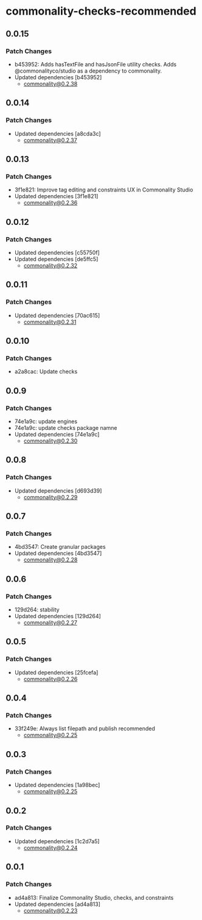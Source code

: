 # commonality-checks-recommended

## 0.0.15

### Patch Changes

- b453952: Adds hasTextFile and hasJsonFile utility checks. Adds @commonalityco/studio as a dependency to commonality.
- Updated dependencies [b453952]
  - commonality@0.2.38

## 0.0.14

### Patch Changes

- Updated dependencies [a8cda3c]
  - commonality@0.2.37

## 0.0.13

### Patch Changes

- 3f1e821: Improve tag editing and constraints UX in Commonality Studio
- Updated dependencies [3f1e821]
  - commonality@0.2.36

## 0.0.12

### Patch Changes

- Updated dependencies [c55750f]
- Updated dependencies [de5ffc5]
  - commonality@0.2.32

## 0.0.11

### Patch Changes

- Updated dependencies [70ac615]
  - commonality@0.2.31

## 0.0.10

### Patch Changes

- a2a8cac: Update checks

## 0.0.9

### Patch Changes

- 74e1a9c: update engines
- 74e1a9c: update checks package namne
- Updated dependencies [74e1a9c]
  - commonality@0.2.30

## 0.0.8

### Patch Changes

- Updated dependencies [d693d39]
  - commonality@0.2.29

## 0.0.7

### Patch Changes

- 4bd3547: Create granular packages
- Updated dependencies [4bd3547]
  - commonality@0.2.28

## 0.0.6

### Patch Changes

- 129d264: stability
- Updated dependencies [129d264]
  - commonality@0.2.27

## 0.0.5

### Patch Changes

- Updated dependencies [25fcefa]
  - commonality@0.2.26

## 0.0.4

### Patch Changes

- 33f249e: Always list filepath and publish recommended
  - commonality@0.2.25

## 0.0.3

### Patch Changes

- Updated dependencies [1a98bec]
  - commonality@0.2.25

## 0.0.2

### Patch Changes

- Updated dependencies [1c2d7a5]
  - commonality@0.2.24

## 0.0.1

### Patch Changes

- ad4a813: Finalize Commonality Studio, checks, and constraints
- Updated dependencies [ad4a813]
  - commonality@0.2.23
